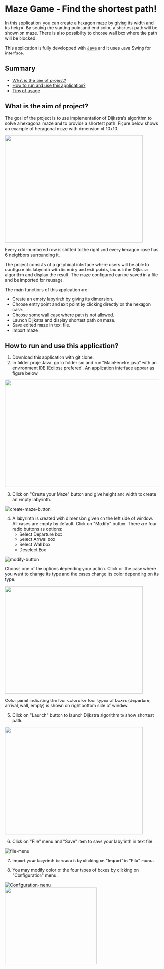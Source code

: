 # Maze Game - Find the shortest path!
In this application, you can create a hexagon maze by giving its width and its height. By setting the starting point and end point, a shortest path will be shown on maze. There is also possibility to choose wall box where the path will be blocked. 

This application is fully developped with [Java](https://www.java.com/en/) and it uses Java Swing for interface.

## Summary
- [What is the aim of project?](#what-is-the-aim-of-project-)
- [How to run and use this application?](#how-to-run-and-use-this-application-)
- [Tips of usage](#tips-of-usage)

## What is the aim of project?
The goal of the project is to use implementation of Dijkstra's algorithm to solve a hexagonal maze and to provide a shortest path. Figure below shows an example of hexagonal maze with dimension of 10x10.

<img src="./projetJava/images/HexagonMaze.png" width="450" height="350">

Every odd-numbered row is shifted to the right and every hexagon case has 6 neighbors surrounding it.

The project consists of a graphical interface where users will be able to configure his labyrinth with its entry and exit points, launch the Dijkstra algorithm and display the result. The maze configured can be saved in a file and be imported for reusage.

The main functions of this applcation are:
- Create an empty labyrinth by giving its dimension.
- Choose entry point and exit point by clicking directly on the hexagon case.
- Choose some wall case where path is not allowed.
- Launch Dijkstra and display shortest path on maze.
- Save edited maze in text file.
- Import maze 

## How to run and use this application?
1. Download this application with git clone.
2. In folder projetJava, go to folder src and run "MainFenetre.java" with an environment IDE (Eclipse prefered). An application interface appear as figure below.

<img src="./projetJava/images/interface.png" width="600" height="350">

3. Click on "Create your Maze" button and give height and width to create an empty labyrinth.

![create-maze-button](./projetJava/images/createMazeBtn.png)

4. A labyrinth is created with dimension given on the left side of window. All cases are empty by default. Click on "Modify" button. There are four radio buttons as options:
    - Select Departure box
    - Select Arrival box
    - Select Wall box
    - Deselect Box
    
![modify-button](./projetJava/images/modifyBtn.png)

Choose one of the options depending your action. Click on the case where you want to change its type and the cases change its color depending on its type.

<img src="./projetJava/images/colorChanged.png" width="450" height="350">

Color panel indicating the four colors for four types of boxes (departure, arrival, wall, empty) is shown on right bottom side of window.

5. Click on "Launch" button to launch Dijkstra algorithm to show shortest path.

<img src="./projetJava/images/algoLaunched.png" width="450" height="350">

6. Click on "File" menu and "Save" item to save your labyrinth in text file.

![file-menu](./projetJava/images/fileMenu.png)

7. Import your labyrinth to reuse it by clicking on "Import" in "File" menu.

8. You may modify color of the four types of boxes by clicking on "Configuration" menu.

![Configuration-menu](./projetJava/images/configurationMenu.png)  
<img src="./projetJava/images/colorChooser.png" width="300" height="250">

